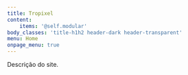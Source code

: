 ```yaml
---
title: Tropixel
content:
    items: '@self.modular'
body_classes: 'title-h1h2 header-dark header-transparent'
menu: Home
onpage_menu: true
---
```


Descrição do site.